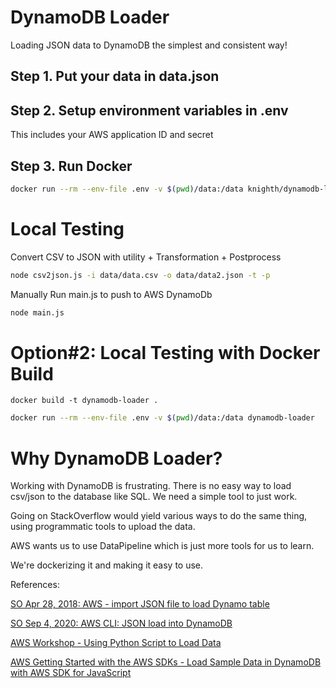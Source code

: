 # DynamoDB Loader

Loading JSON data to DynamoDB the simplest and consistent way!

## Step 1. Put your data in data.json

## Step 2. Setup environment variables in .env

This includes your AWS application ID and secret

## Step 3. Run Docker

```bash
docker run --rm --env-file .env -v $(pwd)/data:/data knighth/dynamodb-loader:1.0
```


# Local Testing

Convert CSV to JSON with utility + Transformation + Postprocess
```bash
node csv2json.js -i data/data.csv -o data/data2.json -t -p
```

Manually Run main.js to push to AWS DynamoDb
```bash
node main.js
```

# Option#2: Local Testing with Docker Build
```
docker build -t dynamodb-loader .
```

```bash
docker run --rm --env-file .env -v $(pwd)/data:/data dynamodb-loader
```

# Why DynamoDB Loader?

Working with DynamoDB is frustrating. There is no easy way to load csv/json to the database like SQL. We need a simple tool to just work. 

Going on StackOverflow would yield various ways to do the same thing, using programmatic tools to upload the data. 

AWS wants us to use DataPipeline which is just more tools for us to learn.

We're dockerizing it and making it easy to use.

References:

[SO Apr 28, 2018: AWS - import JSON file to load Dynamo table ](https://stackoverflow.com/questions/50079169/aws-import-json-file-to-load-dynamo-table)

[SO Sep 4, 2020: AWS CLI: JSON load into DynamoDB](https://stackoverflow.com/questions/63748579/aws-cli-json-load-into-dynamodb)

[AWS Workshop - Using Python Script to Load Data](https://amazon-dynamodb-labs.workshop.aws/design-patterns/ex1capacity/step2.html)

[AWS Getting Started with the AWS SDKs - Load Sample Data in DynamoDB with AWS SDK for JavaScript](https://docs.aws.amazon.com/amazondynamodb/latest/developerguide/GettingStarted.NodeJs.02.html)